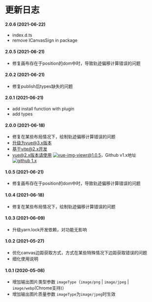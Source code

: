 # 更新日志

#### 2.0.6 (2021-06-22)

* index.d.ts
* remove ICanvasSign in package

#### 2.0.5 (2021-06-21)

* 修复画布存在于position的dom中时，导致轨迹偏移计算错误的问题

#### 2.0.2 (2021-06-21)

* 修复publish后types缺失的问题

#### 2.0.1 (2021-06-21)

* add install function with plugin
* add types

#### 2.0.0 (2021-06-18)

* 修复在某些布局情况下，绘制轨迹偏移计算错误的问题
* 升级为vue@3.x版本
* 基于vite@2.x开发
* vue@2.x版本请使用 [![vue-img-viewr@1.0.5](https://img.shields.io/badge/npm%20vue--canvas--sign-v1.0.5-blue)](https://www.npmjs.com/package/vue-canvas-sign/v/1.0.5)，Github v1.x地址 [![github 1.x](https://img.shields.io/badge/github%20vue--canvas--sign-1.x-green)](https://github.com/jekorx/vue-canvas-sign/tree/1.x)

#### 1.0.5 (2021-06-21)

* 修复画布存在于position的dom中时，导致轨迹偏移计算错误的问题

#### 1.0.4 (2021-06-18)

* 修复在某些布局情况下，绘制轨迹偏移计算错误的问题

#### 1.0.3 (2021-06-09)

* 升级yarn.lock开发依赖，对功能无影响

#### 1.0.2 (2021-05-27)

* 优化canvas边距获取方式，方式在某些特殊情况下边距获取错误的问题
* 细化使用说明

#### 1.0.1 (2020-05-08)

* 增加输出图片类型参数 ```imageType```（```image/png``` &#124; ```image/jpeg``` &#124; ```image/webp```(Chrome支持)）
* 增加输出图片质量参数 ```imageType```为```image/jpeg```时生效
